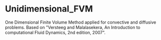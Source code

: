Unidimensional_FVM
==================

One Dimensional Finite Volume Method applied for convective and diffusive problems. Based on "Versteeg and Malalasekera, An Introduction to computational Fluid Dynamics, 2nd edition, 2007".
